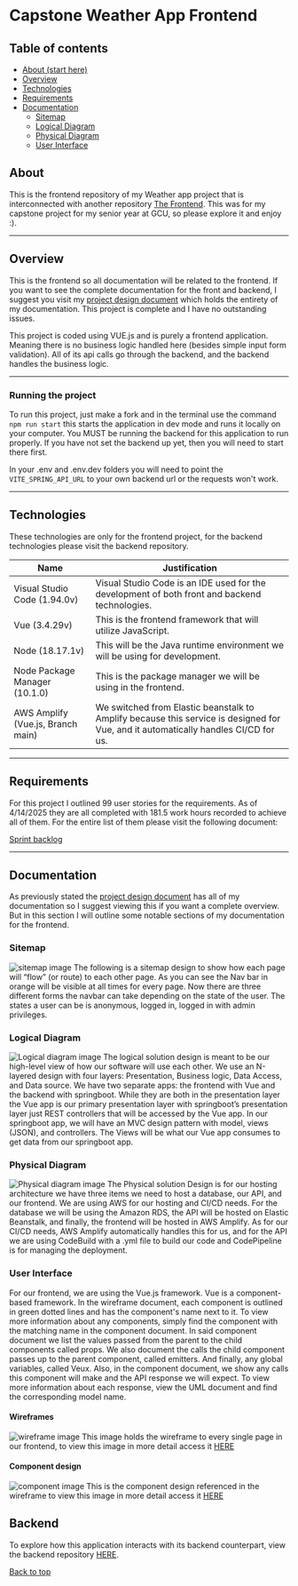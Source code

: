 # Capstone Weather App Frontend
## Table of contents
- [About (start here)](#about)
- [Overview](#overview)
- [Technologies](#technologies)
- [Requirements](#requirements)
- [Documentation](#documentation)
  - [Sitemap](#sitemap)   
  - [Logical Diagram](#logical-diagram)
  - [Physical Diagram](#physical-diagram)
  - [User Interface](#user-interface)

## About

This is the frontend repository of my Weather app project that is interconnected with another repository [The Frontend](https://github.com/Oneshot369/play-springboot-api). This was for my capstone project for my senior year at GCU, so please explore it and enjoy :). 

---

## Overview

This is the frontend so all documentation will be related to the frontend. If you want to see the complete documentation for the front and backend, I suggest you visit my [project design document](https://1drv.ms/w/c/0f720a2bdf7ca902/Ect8zp6QuXVAjUKLloeDHOAB5pt0DCs30U6u0vzoaCLVQw?e=in1t7l) which holds the entirety of my documentation. This project is complete and I have no outstanding issues. 

This project is coded using VUE.js and is purely a frontend application. Meaning there is no business logic handled here (besides simple input form validation). All of its api calls go through the backend, and the backend handles the business logic. 

---

### Running the project

To run this project, just make a fork and in the terminal use the command `npm run start` this starts the application in dev mode and runs it locally on your computer. You MUST be running the backend for this application to run properly. If you have not set the backend up yet, then you will need to start there first. 

In your .env and .env.dev folders you will need to point the `VITE_SPRING_API_URL` to your own backend url or the requests won't work. 

---

## Technologies

These technologies are only for the frontend project, for the backend technologies please visit the backend repository. 

| Name   | Justification | 
|--------|---------------|
| Visual Studio Code (1.94.0v) | Visual Studio Code is an IDE used for the development of both front and backend technologies.  |
| Vue (3.4.29v) | This is the frontend framework that will utilize JavaScript.   |
| Node (18.17.1v) | This will be the Java runtime environment we will be using for development. |
| Node Package Manager (10.1.0) | This is the package manager we will be using in the frontend. |
| AWS Amplify (Vue.js, Branch main) | We switched from Elastic beanstalk to Amplify because this service is designed for Vue, and it automatically handles CI/CD for us. |


---

## Requirements
For this project I outlined 99 user stories for the requirements. As of 4/14/2025 they are all completed with 181.5 work hours recorded to achieve all of them. For the entire list of them please visit the following document:

[Sprint backlog](https://1drv.ms/x/c/0f720a2bdf7ca902/EWoqQukujrhBr4GsGu1vBuUBKRZgiGI2Cv-mG9eX-f13pQ?e=XyQx0b)

---

## Documentation
As previously stated the [project design document](https://1drv.ms/w/c/0f720a2bdf7ca902/Ect8zp6QuXVAjUKLloeDHOAB5pt0DCs30U6u0vzoaCLVQw?e=in1t7l) has all of my documentation so I suggest viewing this if you want a complete overview. But in this section I will outline some notable sections of my documentation for the frontend.

### Sitemap
![sitemap image](https://github.com/Oneshot369/play-springboot-api/blob/main/Share%20pics/sitemap.drawio.png?raw=true)
The following is a sitemap design to show how each page will “flow” (or route) to each other page. As you can see the Nav bar in orange will be visible at all times for every page. Now there are three different forms the navbar can take depending on the state of the user. The states a user can be is anonymous, logged in, logged in with admin privileges.

### Logical Diagram
![Logical diagram image](https://github.com/Oneshot369/play-springboot-api/blob/main/Share%20pics/logical.drawio.png?raw=true)
The logical solution design is meant to be our high-level view of how our software will use each other. We use an N-layered design with four layers: Presentation, Business logic, Data Access, and Data source. We have two separate apps: the frontend with Vue and the backend with springboot. While they are both in the presentation layer the Vue app is our primary presentation layer with springboot’s presentation layer just REST controllers that will be accessed by the Vue app. In our springboot app, we will have an MVC design pattern with model, views (JSON), and controllers. The Views will be what our Vue app consumes to get data from our springboot app.

### Physical Diagram
![Physical diagram image](https://github.com/Oneshot369/play-springboot-api/blob/main/Share%20pics/Physical.drawio.png?raw=true)
The Physical solution Design is for our hosting architecture we have three items we need to host a database, our API, and our frontend. We are using AWS for our hosting and CI/CD needs. For the database we will be using the Amazon RDS, the API will be hosted on Elastic Beanstalk, and finally, the frontend will be hosted in AWS Amplify. As for our CI/CD needs, AWS Amplify automatically handles this for us, and for the API we are using CodeBuild with a .yml file to build our code and CodePipeline is for managing the deployment. 

### User Interface

For our frontend, we are using the Vue.js framework. Vue is a component-based framework. In the wireframe document, each component is outlined in green dotted lines and has the component's name next to it. To view more information about any components, simply find the component with the matching name in the component document. In said component document we list the values passed from the parent to the child components called props. We also document the calls the child component passes up to the parent component, called emitters. And finally, any global variables, called Veux. Also, in the component document, we show any calls this component will make and the API response we will expect. To view more information about each response, view the UML document and find the corresponding model name.

#### Wireframes
![wireframe image](https://github.com/user-attachments/assets/8e167de0-d8d6-4490-a51d-846c0f2d2680)
This image holds the wireframe to every single page in our frontend, to view this image in more detail access it [HERE](https://github.com/Oneshot369/play-springboot-api/blob/main/Share%20pics/Wireframes.drawio.png)

#### Component design
![component image](https://github.com/Oneshot369/play-springboot-api/blob/main/Share%20pics/components.drawio.png?raw=true)
This is the component design referenced in the wireframe to view this image in more detail access it [HERE](https://github.com/Oneshot369/play-springboot-api/blob/main/Share%20pics/components.drawio.png)

## Backend
To explore how this application interacts with its backend counterpart, view the backend repository [HERE](https://github.com/Oneshot369/play-springboot-api). 

[Back to top](#table-of-contents)



